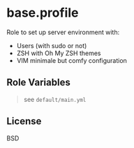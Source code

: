 base.profile
============

Role to set up server environment with:
- Users (with sudo or not)
- ZSH with Oh My ZSH themes
- VIM minimale but comfy configuration

Role Variables
--------------

> see `default/main.yml`

License
-------

BSD
